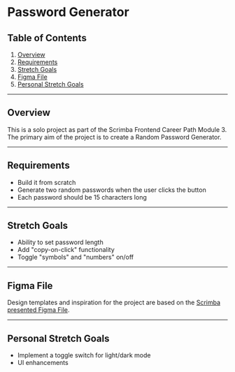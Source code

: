 # Password Generator

## Table of Contents

1. [Overview](#overview)
2. [Requirements](#requirements)
3. [Stretch Goals](#stretch-goals)
4. [Figma File](#figma-file)
5. [Personal Stretch Goals](#personal-stretch-goals)

---

## Overview

This is a solo project as part of the Scrimba Frontend Career Path Module 3. The primary aim of the project is to create a Random Password Generator.

---

## Requirements

- Build it from scratch 
- Generate two random passwords when the user clicks the button
- Each password should be 15 characters long

---

## Stretch Goals

- Ability to set password length 
- Add "copy-on-click" functionality
- Toggle "symbols" and "numbers" on/off 

---

## Figma File

Design templates and inspiration for the project are based on the [Scrimba presented Figma File](https://www.figma.com/file/NEj9JDycMjF3XKXq7swoc9/Random-Password-Generator-(New-version)?node-id=0%3A1&mode=dev).

---

## Personal Stretch Goals

- Implement a toggle switch for light/dark mode 
- UI enhancements

